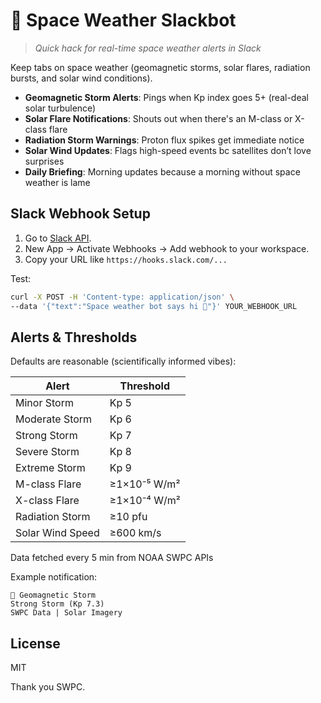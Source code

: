 # 🌌 Space Weather Slackbot

> *Quick hack for real-time space weather alerts in Slack*

Keep tabs on space weather (geomagnetic storms, solar flares, radiation bursts, and  solar wind conditions).

* **Geomagnetic Storm Alerts**: Pings when Kp index goes 5+ (real-deal solar turbulence)
* **Solar Flare Notifications**: Shouts out when there's an M-class or X-class flare
* **Radiation Storm Warnings**: Proton flux spikes get immediate notice
* **Solar Wind Updates**: Flags high-speed events bc satellites don’t love surprises
* **Daily Briefing**: Morning updates because a morning without space weather is lame

## Slack Webhook Setup

1. Go to [Slack API](https://api.slack.com/apps).
2. New App → Activate Webhooks → Add webhook to your workspace.
3. Copy your URL like `https://hooks.slack.com/...`

Test:

```bash
curl -X POST -H 'Content-type: application/json' \
--data '{"text":"Space weather bot says hi 🚀"}' YOUR_WEBHOOK_URL
```

## Alerts & Thresholds

Defaults are reasonable (scientifically informed vibes):

| Alert            | Threshold    |
| ---------------- | ------------ |
| Minor Storm      | Kp 5         |
| Moderate Storm   | Kp 6         |
| Strong Storm     | Kp 7         |
| Severe Storm     | Kp 8         |
| Extreme Storm    | Kp 9         |
| M-class Flare    | ≥1×10⁻⁵ W/m² |
| X-class Flare    | ≥1×10⁻⁴ W/m² |
| Radiation Storm  | ≥10 pfu      |
| Solar Wind Speed | ≥600 km/s    |

Data fetched every 5 min from NOAA SWPC APIs

Example notification:

```
🚨 Geomagnetic Storm
Strong Storm (Kp 7.3)
SWPC Data | Solar Imagery
```

## License

MIT

Thank you SWPC.

